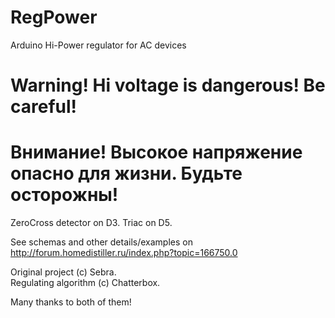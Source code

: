# RegPower
Arduino Hi-Power regulator for AC devices

__Warning! Hi voltage is dangerous! Be careful!__
=================================================
__Внимание! 
Высокое напряжение опасно для жизни.
Будьте осторожны!__
=================================================

ZeroCross detector on D3.
Triac on D5.

See schemas and other details/examples on http://forum.homedistiller.ru/index.php?topic=166750.0

Original project (c) Sebra.   
Regulating algorithm (c) Chatterbox.   

Many thanks to both of them!
